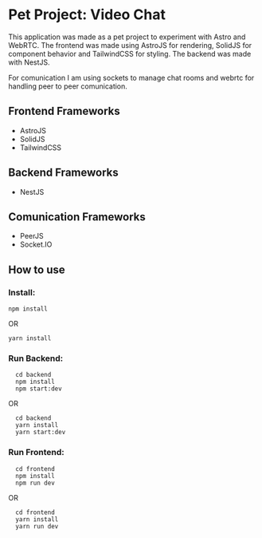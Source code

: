 # Pet Project: Video Chat

This application was made as a pet project to experiment with Astro and WebRTC.
The frontend was made using AstroJS for rendering, SolidJS for component behavior and TailwindCSS for styling.
The backend was made with NestJS.

For comunication I am using sockets to manage chat rooms and webrtc for handling peer to peer comunication.

## Frontend Frameworks
- AstroJS
- SolidJS
- TailwindCSS

## Backend Frameworks
- NestJS

## Comunication Frameworks
- PeerJS
- Socket.IO

## How to use

### Install:
`npm install`

OR

`yarn install`

### Run Backend:
```
  cd backend
  npm install
  npm start:dev
```

OR

```
  cd backend
  yarn install
  yarn start:dev
```

### Run Frontend:
```
  cd frontend
  npm install
  npm run dev
```

OR

```
  cd frontend
  yarn install
  yarn run dev
```
